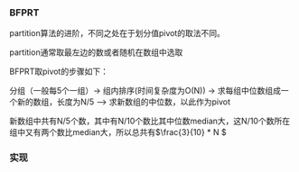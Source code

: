 ### BFPRT

partition算法的进阶，不同之处在于划分值pivot的取法不同。

partition通常取最左边的数或者随机在数组中选取

BFPRT取pivot的步骤如下：

 分组（一般每5个一组）-> 组内排序(时间复杂度为O(N)) -> 求每组中位数组成一个新的数组，长度为N/5 —> 求新数组的中位数，以此作为pivot
 

新数组中共有N/5个数，其中有N/10个数比其中位数median大，这N/10个数所在组中又有两个数比median大，所以总共有$\frac{3}{10} * N $
 
 ### 实现
 
 ```python
 

 
 ```
